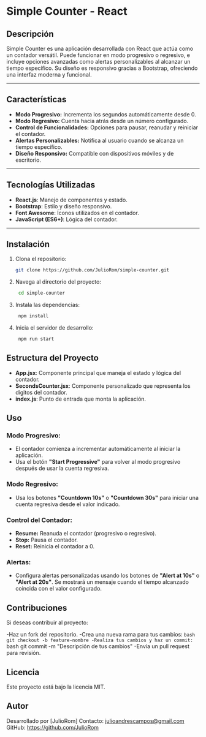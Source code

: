 # Simple Counter - React 

## Descripción

Simple Counter es una aplicación desarrollada con React que actúa como un contador versátil. Puede funcionar en modo progresivo o regresivo, e incluye opciones avanzadas como alertas personalizables al alcanzar un tiempo específico. Su diseño es responsivo gracias a Bootstrap, ofreciendo una interfaz moderna y funcional.

---

## Características

- **Modo Progresivo:** Incrementa los segundos automáticamente desde 0.
- **Modo Regresivo:** Cuenta hacia atrás desde un número configurado.
- **Control de Funcionalidades:** Opciones para pausar, reanudar y reiniciar el contador.
- **Alertas Personalizables:** Notifica al usuario cuando se alcanza un tiempo específico.
- **Diseño Responsivo:** Compatible con dispositivos móviles y de escritorio.

---

## Tecnologías Utilizadas

- **React.js**: Manejo de componentes y estado.
- **Bootstrap**: Estilo y diseño responsivo.
- **Font Awesome**: Íconos utilizados en el contador.
- **JavaScript (ES6+)**: Lógica del contador.

---

## Instalación

1. Clona el repositorio:
   ```bash
   git clone https://github.com/JulioRom/simple-counter.git

2. Navega al directorio del proyecto:
   ```bash
    cd simple-counter
3. Instala las dependencias:
   ```bash
    npm install
4. Inicia el servidor de desarrollo:
   ```bash
    npm run start

## Estructura del Proyecto
- **App.jsx**: Componente principal que maneja el estado y lógica del contador.
- **SecondsCounter.jsx**: Componente personalizado que representa los dígitos del contador.
- **index.js**: Punto de entrada que monta la aplicación.

## Uso

### Modo Progresivo:
- El contador comienza a incrementar automáticamente al iniciar la aplicación.
- Usa el botón **"Start Progressive"** para volver al modo progresivo después de usar la cuenta regresiva.

### Modo Regresivo:
- Usa los botones **"Countdown 10s"** o **"Countdown 30s"** para iniciar una cuenta regresiva desde el valor indicado.

### Control del Contador:
- **Resume:** Reanuda el contador (progresivo o regresivo).
- **Stop:** Pausa el contador.
- **Reset:** Reinicia el contador a 0.

### Alertas:
- Configura alertas personalizadas usando los botones de **"Alert at 10s"** o **"Alert at 20s"**. Se mostrará un mensaje cuando el tiempo alcanzado coincida con el valor configurado.

## Contribuciones
Si deseas contribuir al proyecto:

-Haz un fork del repositorio.
-Crea una nueva rama para tus cambios:
    ```bash
    git checkout -b feature-nombre
-Realiza tus cambios y haz un commit:
    ```bash
    git commit -m "Descripción de tus cambios"
-Envía un pull request para revisión.

## Licencia
Este proyecto está bajo la licencia MIT.

## Autor
Desarrollado por [JulioRom]
Contacto: julioandrescampos@gmail.com
GitHub: https://github.com/JulioRom





